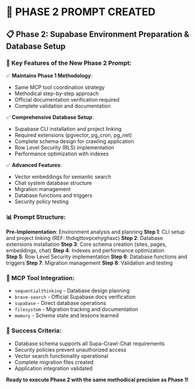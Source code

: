 # 🚀 **PHASE 2 PROMPT CREATED**

## **📋 Phase 2: Supabase Environment Preparation & Database Setup**

### **🎯 Key Features of the New Phase 2 Prompt:**

✅ **Maintains Phase 1 Methodology**:
- Same MCP tool coordination strategy
- Methodical step-by-step approach
- Official documentation verification required
- Complete validation and documentation

✅ **Comprehensive Database Setup**:
- Supabase CLI installation and project linking
- Required extensions (pgvector, pg_cron, pg_net)
- Complete schema design for crawling application
- Row Level Security (RLS) implementation
- Performance optimization with indexes

✅ **Advanced Features**:
- Vector embeddings for semantic search
- Chat system database structure
- Migration management
- Database functions and triggers
- Security policy testing

### **📊 Prompt Structure:**

**Pre-Implementation**: Environment analysis and planning
**Step 1**: CLI setup and project linking (REF: thdiqjttovpcehyghaxc)
**Step 2**: Database extensions installation
**Step 3**: Core schema creation (sites, pages, embeddings, chat)
**Step 4**: Indexes and performance optimization  
**Step 5**: Row Level Security implementation
**Step 6**: Database functions and triggers
**Step 7**: Migration management
**Step 8**: Validation and testing

### **🔧 MCP Tool Integration:**
- `sequentialthinking` - Database design planning
- `brave-search` - Official Supabase docs verification
- `supabase` - Direct database operations
- `filesystem` - Migration tracking and documentation
- `memory` - Schema state and lessons learned

### **🎯 Success Criteria:**
- Database schema supports all Supa-Crawl-Chat requirements
- Security policies prevent unauthorized access
- Vector search functionality operational
- Complete migration files created
- Application integration validated

**Ready to execute Phase 2 with the same methodical precision as Phase 1!**